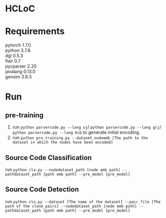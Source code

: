 # HCLoC
# Requirements <br />
pytorch 1.7.0 <br />
python 3.7.8 <br />
dgl 0.5.3 <br />
flair 0.7 <br />
pycparser 2.20 <br />
javalang 0.13.0 <br />
gensim 3.8.3 <br />
# Run <br />
## pre-training 
1. run ```python parsercode.py --lang oj```/ ```python parsercode.py --lang gcj```/ ```python parsercode.py --lang bcb``` to generate initial encoding.
2. run ```python pre_training.py --dataset_nodeemb [The path to the dataset in which the nodes have been encoded]```
## Source Code Classification <br />
run ```python cla.py --nodedataset_path [node emb path] --pathdataset_path [path emb path] --pre_model [pre_model]```
## Source Code Detection <br />
run ```python clo.py --dataset [The name of the dataset] --pair_file [The path of the clone pairs] --nodedataset_path [node emb path] --pathdataset_path [path emb path] --pre_model [pre_model]```
